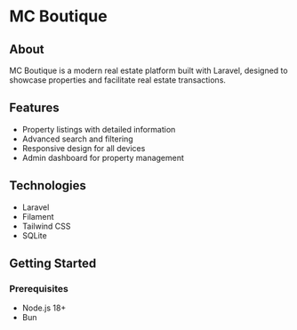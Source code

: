 # MC Boutique

## About
MC Boutique is a modern real estate platform built with Laravel, designed to showcase properties and facilitate real estate transactions.

## Features
- Property listings with detailed information
- Advanced search and filtering
- Responsive design for all devices
- Admin dashboard for property management

## Technologies
- Laravel
- Filament
- Tailwind CSS
- SQLite

## Getting Started

### Prerequisites
- Node.js 18+
- Bun

